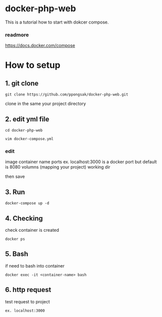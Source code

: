 # docker-php-web

This is a tutorial how to start with dokcer compose.

### readmore

https://docs.docker.com/compose

# How to setup

## 1. git clone 

```git clone https://github.com/ppongsak/docker-php-web.git```

clone in the same your project directory

## 2. edit yml file

```cd docker-php-web```

```vim docker-compose.yml```

### edit

image
container name
ports ex. localhost:3000 is a docker port but default is 8080
volumns (mapping your project)
working dir

then save

## 3. Run

```docker-compose up -d```

## 4. Checking 

check container is created

```docker ps```

## 5. Bash

if need to bash into container 

```docker exec -it <container-name> bash```

## 6. http request

test request to project

```ex. localhost:3000```


